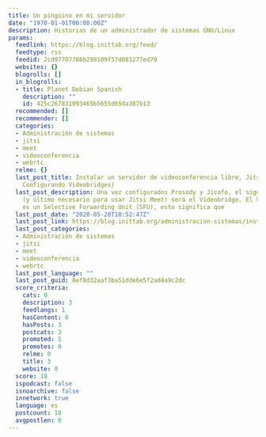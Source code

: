 ```yaml
---
title: Un pingüino en mi servidor
date: "1970-01-01T00:00:00Z"
description: Historias de un administrador de sistemas GNU/Linux
params:
  feedlink: https://blog.inittab.org/feed/
  feedtype: rss
  feedid: 2cd97707786b299109f57d081277ed79
  websites: {}
  blogrolls: []
  in_blogrolls:
  - title: Planet Debian Spanish
    description: ""
    id: 425c267831093465b5655d65da387b13
  recommended: []
  recommender: []
  categories:
  - Administración de sistemas
  - jitsi
  - meet
  - videoconferencia
  - webrtc
  relme: {}
  last_post_title: Instalar un servidor de videoconferencia libre, Jitsi Meet (V,
    Configurando Videobridges)
  last_post_description: Una vez configurados Prosody y Jicofo, el siguiente elemento
    (y último necesario para usar Jitsi Meet) será el Videobridge. El Videobridge
    es un Selective Forwarding Unit (SFU), esto significa que
  last_post_date: "2020-05-20T10:52:47Z"
  last_post_link: https://blog.inittab.org/administracion-sistemas/instalar-un-servidor-de-videoconferencia-libre-jitsi-meet-v-configurando-videobridges/
  last_post_categories:
  - Administración de sistemas
  - jitsi
  - meet
  - videoconferencia
  - webrtc
  last_post_language: ""
  last_post_guid: 8ef8d32aaf3ba51dde6e5f2ad4a9c2dc
  score_criteria:
    cats: 0
    description: 3
    feedlangs: 1
    hasContent: 0
    hasPosts: 3
    postcats: 3
    promoted: 5
    promotes: 0
    relme: 0
    title: 3
    website: 0
  score: 18
  ispodcast: false
  isnoarchive: false
  innetwork: true
  language: es
  postcount: 10
  avgpostlen: 0
---
```


